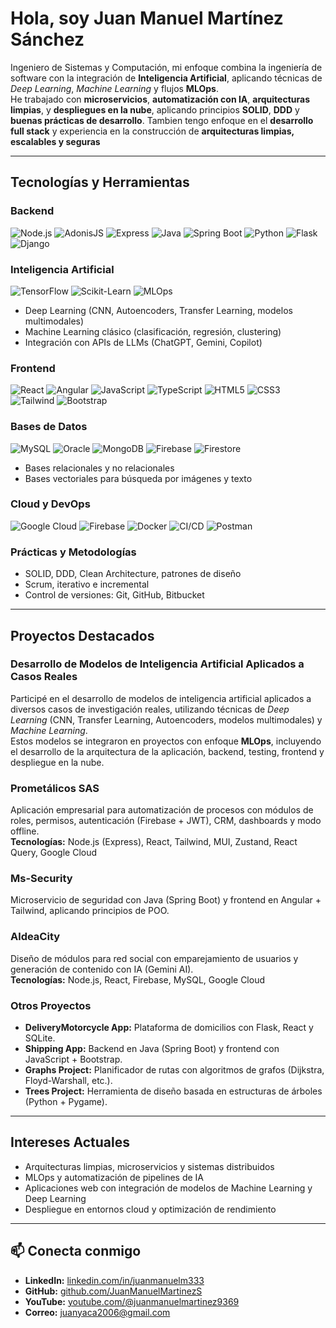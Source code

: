 # Hola, soy **Juan Manuel Martínez Sánchez**

Ingeniero de Sistemas y Computación, mi enfoque combina la ingeniería de software con la integración de **Inteligencia Artificial**, aplicando técnicas de *Deep Learning*, *Machine Learning* y flujos **MLOps**.  
He trabajado con **microservicios**, **automatización con IA**, **arquitecturas limpias**, y **despliegues en la nube**, aplicando principios **SOLID**, **DDD** y **buenas prácticas de desarrollo**.
Tambien tengo enfoque en el **desarrollo full stack** y experiencia en la construcción de **arquitecturas limpias, escalables y seguras**



---

## Tecnologías y Herramientas

### **Backend**
![Node.js](https://img.shields.io/badge/Node.js-339933?style=flat&logo=node.js&logoColor=white)
![AdonisJS](https://img.shields.io/badge/AdonisJS-220052?style=flat&logo=adonisjs&logoColor=white)
![Express](https://img.shields.io/badge/Express-000000?style=flat&logo=express&logoColor=white)
![Java](https://img.shields.io/badge/Java-007396?style=flat&logo=java)
![Spring Boot](https://img.shields.io/badge/Spring_Boot-6DB33F?style=flat&logo=springboot&logoColor=white)
![Python](https://img.shields.io/badge/Python-3776AB?style=flat&logo=python&logoColor=white)
![Flask](https://img.shields.io/badge/Flask-000000?style=flat&logo=flask)
![Django](https://img.shields.io/badge/Django-092E20?style=flat&logo=django&logoColor=white)

### **Inteligencia Artificial**
![TensorFlow](https://img.shields.io/badge/TensorFlow-FF6F00?style=flat&logo=tensorflow&logoColor=white)
![Scikit-Learn](https://img.shields.io/badge/Scikit--Learn-F7931E?style=flat&logo=scikitlearn&logoColor=white)
![MLOps](https://img.shields.io/badge/MLOps-0A66C2?style=flat&logo=mlflow&logoColor=white)
- Deep Learning (CNN, Autoencoders, Transfer Learning, modelos multimodales)  
- Machine Learning clásico (clasificación, regresión, clustering)  
- Integración con APIs de LLMs (ChatGPT, Gemini, Copilot)

### **Frontend**
![React](https://img.shields.io/badge/React-61DAFB?style=flat&logo=react&logoColor=black)
![Angular](https://img.shields.io/badge/Angular-DD0031?style=flat&logo=angular&logoColor=white)
![JavaScript](https://img.shields.io/badge/JavaScript-F7DF1E?style=flat&logo=javascript&logoColor=black)
![TypeScript](https://img.shields.io/badge/TypeScript-3178C6?style=flat&logo=typescript&logoColor=white)
![HTML5](https://img.shields.io/badge/HTML5-E34F26?style=flat&logo=html5&logoColor=white)
![CSS3](https://img.shields.io/badge/CSS3-1572B6?style=flat&logo=css3&logoColor=white)
![Tailwind](https://img.shields.io/badge/Tailwind-06B6D4?style=flat&logo=tailwind-css&logoColor=white)
![Bootstrap](https://img.shields.io/badge/Bootstrap-563D7C?style=flat&logo=bootstrap&logoColor=white)

### **Bases de Datos**
![MySQL](https://img.shields.io/badge/MySQL-4479A1?style=flat&logo=mysql&logoColor=white)
![Oracle](https://img.shields.io/badge/Oracle-F80000?style=flat&logo=oracle&logoColor=white)
![MongoDB](https://img.shields.io/badge/MongoDB-47A248?style=flat&logo=mongodb&logoColor=white)
![Firebase](https://img.shields.io/badge/Firebase-FFCA28?style=flat&logo=firebase&logoColor=black)
![Firestore](https://img.shields.io/badge/Firestore-FFCA28?style=flat&logo=firebase&logoColor=black)
- Bases relacionales y no relacionales  
- Bases vectoriales para búsqueda por imágenes y texto  

### **Cloud y DevOps**
![Google Cloud](https://img.shields.io/badge/Google_Cloud-4285F4?style=flat&logo=googlecloud&logoColor=white)
![Firebase](https://img.shields.io/badge/Firebase-FFCA28?style=flat&logo=firebase&logoColor=black)
![Docker](https://img.shields.io/badge/Docker-2496ED?style=flat&logo=docker&logoColor=white)
![CI/CD](https://img.shields.io/badge/CI/CD-0A66C2?style=flat&logo=githubactions&logoColor=white)
![Postman](https://img.shields.io/badge/Postman-FF6C37?style=flat&logo=postman&logoColor=white)

### **Prácticas y Metodologías**
- SOLID, DDD, Clean Architecture, patrones de diseño  
- Scrum, iterativo e incremental  
- Control de versiones: Git, GitHub, Bitbucket  

---

## Proyectos Destacados

### **Desarrollo de Modelos de Inteligencia Artificial Aplicados a Casos Reales**
Participé en el desarrollo de modelos de inteligencia artificial aplicados a diversos casos de investigación reales, utilizando técnicas de *Deep Learning* (CNN, Transfer Learning, Autoencoders, modelos multimodales) y *Machine Learning*.  
Estos modelos se integraron en proyectos con enfoque **MLOps**, incluyendo el desarrollo de la arquitectura de la aplicación, backend, testing, frontend y despliegue en la nube.

### **Prometálicos SAS**
Aplicación empresarial para automatización de procesos con módulos de roles, permisos, autenticación (Firebase + JWT), CRM, dashboards y modo offline.  
**Tecnologías:** Node.js (Express), React, Tailwind, MUI, Zustand, React Query, Google Cloud  

### **Ms-Security**
Microservicio de seguridad con Java (Spring Boot) y frontend en Angular + Tailwind, aplicando principios de POO.  

### **AldeaCity**
Diseño de módulos para red social con emparejamiento de usuarios y generación de contenido con IA (Gemini AI).  
**Tecnologías:** Node.js, React, Firebase, MySQL, Google Cloud  

### **Otros Proyectos**
- **DeliveryMotorcycle App:** Plataforma de domicilios con Flask, React y SQLite.  
- **Shipping App:** Backend en Java (Spring Boot) y frontend con JavaScript + Bootstrap.  
- **Graphs Project:** Planificador de rutas con algoritmos de grafos (Dijkstra, Floyd-Warshall, etc.).  
- **Trees Project:** Herramienta de diseño basada en estructuras de árboles (Python + Pygame).  

---

## Intereses Actuales
- Arquitecturas limpias, microservicios y sistemas distribuidos  
- MLOps y automatización de pipelines de IA  
- Aplicaciones web con integración de modelos de Machine Learning y Deep Learning  
- Despliegue en entornos cloud y optimización de rendimiento  

---

## 📫 Conecta conmigo
- **LinkedIn:** [linkedin.com/in/juanmanuelm333](https://www.linkedin.com/in/juanmanuelm333/)  
- **GitHub:** [github.com/JuanManuelMartinezS](https://github.com/JuanManuelMartinezS)  
- **YouTube:** [youtube.com/@juanmanuelmartinez9369](https://www.youtube.com/@juanmanuelmartinez9369)  
- **Correo:** juanyaca2006@gmail.com  
